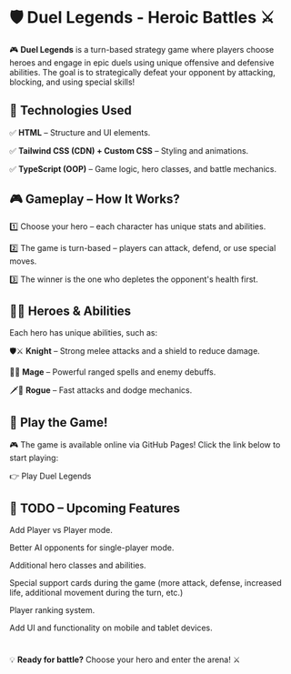 # 🛡️ Duel Legends - Heroic Battles ⚔️

🎮 **Duel Legends** is a turn-based strategy game where players choose heroes and engage in epic duels using unique offensive and defensive abilities. The goal is to strategically defeat your opponent by attacking, blocking, and using special skills!

## 🚀 Technologies Used

✅ **HTML** – Structure and UI elements.

✅ **Tailwind CSS (CDN) + Custom CSS** – Styling and animations.

✅ **TypeScript (OOP)** – Game logic, hero classes, and battle mechanics.

## 🎮 Gameplay – How It Works?

1️⃣ Choose your hero – each character has unique stats and abilities.

2️⃣ The game is turn-based – players can attack, defend, or use special moves.

3️⃣ The winner is the one who depletes the opponent's health first.

## 🦸‍♂️ Heroes & Abilities

Each hero has unique abilities, such as:

🛡⚔ **Knight** – Strong melee attacks and a shield to reduce damage.

🔮🔥 **Mage** – Powerful ranged spells and enemy debuffs.

🗡💨 **Rogue** – Fast attacks and dodge mechanics.

## 📜 Play the Game!

🎮 The game is available online via GitHub Pages! Click the link below to start playing:

👉 Play Duel Legends

## 📌 TODO – Upcoming Features

Add Player vs Player mode.

Better AI opponents for single-player mode.

Additional hero classes and abilities.

Special support cards during the game (more attack, defense, increased life, additional movement during the turn, etc.)

Player ranking system.

Add UI and functionality on mobile and tablet devices.

#

💡 **Ready for battle?** Choose your hero and enter the arena! ⚔️
